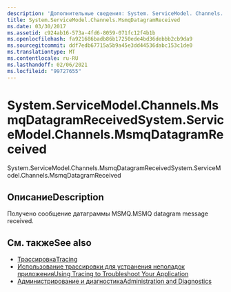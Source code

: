 ```yaml
---
description: 'Дополнительные сведения: System. ServiceModel. Channels. Мсмкдатаграмрецеивед'
title: System.ServiceModel.Channels.MsmqDatagramReceived
ms.date: 03/30/2017
ms.assetid: c924ab16-573a-4fd6-8059-071fc12f4b1b
ms.openlocfilehash: fa921686badb86b17250ede4bd36debbb2cb9da9
ms.sourcegitcommit: ddf7edb67715a5b9a45e3dd44536dabc153c1de0
ms.translationtype: MT
ms.contentlocale: ru-RU
ms.lasthandoff: 02/06/2021
ms.locfileid: "99727655"
---
```

# <a name="systemservicemodelchannelsmsmqdatagramreceived"></a><span data-ttu-id="80110-103">System.ServiceModel.Channels.MsmqDatagramReceived</span><span class="sxs-lookup"><span data-stu-id="80110-103">System.ServiceModel.Channels.MsmqDatagramReceived</span></span>

<span data-ttu-id="80110-104">System.ServiceModel.Channels.MsmqDatagramReceived</span><span class="sxs-lookup"><span data-stu-id="80110-104">System.ServiceModel.Channels.MsmqDatagramReceived</span></span>  
  
## <a name="description"></a><span data-ttu-id="80110-105">Описание</span><span class="sxs-lookup"><span data-stu-id="80110-105">Description</span></span>  

 <span data-ttu-id="80110-106">Получено сообщение датаграммы MSMQ.</span><span class="sxs-lookup"><span data-stu-id="80110-106">MSMQ datagram message received.</span></span>  
  
## <a name="see-also"></a><span data-ttu-id="80110-107">См. также</span><span class="sxs-lookup"><span data-stu-id="80110-107">See also</span></span>

- [<span data-ttu-id="80110-108">Трассировка</span><span class="sxs-lookup"><span data-stu-id="80110-108">Tracing</span></span>](index.md)
- [<span data-ttu-id="80110-109">Использование трассировки для устранения неполадок приложения</span><span class="sxs-lookup"><span data-stu-id="80110-109">Using Tracing to Troubleshoot Your Application</span></span>](using-tracing-to-troubleshoot-your-application.md)
- [<span data-ttu-id="80110-110">Администрирование и диагностика</span><span class="sxs-lookup"><span data-stu-id="80110-110">Administration and Diagnostics</span></span>](../index.md)
